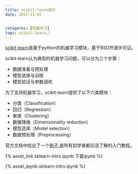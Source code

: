 ```yaml
---
title: scikit-learn简介
date: 2017-11-02


categores: [机器学习]
tags: scikit-learn,]
---
```


[scikit-learn](http://scikit-learn.org)是基于python的机器学习模块，基于BSD开源许可证。

scikit-learn认为典型的机器学习问题，可以分为三个步骤：

- 数据准备与预处理
- 模型选择与训练
- 模型验证与参数调优

为了支持机器学习，scikit-learn提供了以下六类模块：

- 分类（Classification）
- 回归（Regression）
- 聚类（Clustering）
- 数据降维（Dimensionality reduction）
- 模型选择（Model selection）
- 数据预处理（Preprocessing）

官方文档中给出了一个[例子](http://scikit-learn.org/stable/tutorial/basic/tutorial.html),是所有初学者都应该了解的入门教程。

{% asset_link sklearn-intro.ipynb 下载ipynb %}

{% asset_ipynb sklearn-intro.ipynb %}
